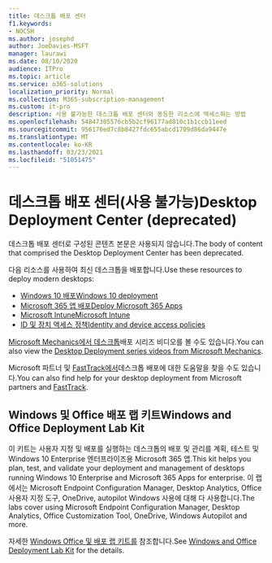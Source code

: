 ```yaml
---
title: 데스크톱 배포 센터
f1.keywords:
- NOCSH
ms.author: josephd
author: JoeDavies-MSFT
manager: laurawi
ms.date: 08/10/2020
audience: ITPro
ms.topic: article
ms.service: o365-solutions
localization_priority: Normal
ms.collection: M365-subscription-management
ms.custom: it-pro
description: 사용 불가능한 데스크톱 배포 센터와 동등한 리소스에 액세스하는 방법
ms.openlocfilehash: 54847305576cb5b2cf96177ad810c1b1ccb11eed
ms.sourcegitcommit: 956176ed7c8b8427fdc655abcd1709d86da9447e
ms.translationtype: MT
ms.contentlocale: ko-KR
ms.lasthandoff: 03/23/2021
ms.locfileid: "51051475"
---
```

# <a name="desktop-deployment-center-deprecated"></a><span data-ttu-id="a9d6f-103">데스크톱 배포 센터(사용 불가능)</span><span class="sxs-lookup"><span data-stu-id="a9d6f-103">Desktop Deployment Center (deprecated)</span></span>

<span data-ttu-id="a9d6f-104">데스크톱 배포 센터로 구성된 콘텐츠 본문은 사용되지 않습니다.</span><span class="sxs-lookup"><span data-stu-id="a9d6f-104">The body of content that comprised the Desktop Deployment Center has been deprecated.</span></span> 

<span data-ttu-id="a9d6f-105">다음 리소스를 사용하여 최신 데스크톱을 배포합니다.</span><span class="sxs-lookup"><span data-stu-id="a9d6f-105">Use these resources to deploy modern desktops:</span></span>

- [<span data-ttu-id="a9d6f-106">Windows 10 배포</span><span class="sxs-lookup"><span data-stu-id="a9d6f-106">Windows 10 deployment</span></span>](/windows/deployment/)
- [<span data-ttu-id="a9d6f-107">Microsoft 365 앱 배포</span><span class="sxs-lookup"><span data-stu-id="a9d6f-107">Deploy Microsoft 365 Apps</span></span>](/deployoffice/deployment-guide-microsoft-365-apps)
- [<span data-ttu-id="a9d6f-108">Microsoft Intune</span><span class="sxs-lookup"><span data-stu-id="a9d6f-108">Microsoft Intune</span></span>](/mem/intune/fundamentals/planning-guide)
- [<span data-ttu-id="a9d6f-109">ID 및 장치 액세스 정책</span><span class="sxs-lookup"><span data-stu-id="a9d6f-109">Identity and device access policies</span></span>](../security/defender-365-security/microsoft-365-policies-configurations.md)

<span data-ttu-id="a9d6f-110">[Microsoft Mechanics에서 데스크톱](https://www.aka.ms/watchhowtoshift)배포 시리즈 비디오를 볼 수도 있습니다.</span><span class="sxs-lookup"><span data-stu-id="a9d6f-110">You can also view the [Desktop Deployment series videos from Microsoft Mechanics](https://www.aka.ms/watchhowtoshift).</span></span>

<span data-ttu-id="a9d6f-111">Microsoft 파트너 및 [FastTrack에서](https://www.microsoft.com/fasttrack/microsoft-365)데스크톱 배포에 대한 도움말을 찾을 수도 있습니다.</span><span class="sxs-lookup"><span data-stu-id="a9d6f-111">You can also find help for your desktop deployment from Microsoft partners and [FastTrack](https://www.microsoft.com/fasttrack/microsoft-365).</span></span>

## <a name="windows-and-office-deployment-lab-kit"></a><span data-ttu-id="a9d6f-112">Windows 및 Office 배포 랩 키트</span><span class="sxs-lookup"><span data-stu-id="a9d6f-112">Windows and Office Deployment Lab Kit</span></span>

<span data-ttu-id="a9d6f-113">이 키트는 사용자 지정 및 배포를 실행하는 데스크톱의 배포 및 관리를 계획, 테스트 및 Windows 10 Enterprise 엔터프라이즈용 Microsoft 365 앱.</span><span class="sxs-lookup"><span data-stu-id="a9d6f-113">This kit helps you plan, test, and validate your deployment and management of desktops running Windows 10 Enterprise and Microsoft 365 Apps for enterprise.</span></span> <span data-ttu-id="a9d6f-114">이 랩에서는 Microsoft Endpoint Configuration Manager, Desktop Analytics, Office 사용자 지정 도구, OneDrive, autopilot Windows 사용에 대해 다 사용합니다.</span><span class="sxs-lookup"><span data-stu-id="a9d6f-114">The labs cover using Microsoft Endpoint Configuration Manager, Desktop Analytics, Office Customization Tool, OneDrive, Windows Autopilot and more.</span></span>

<span data-ttu-id="a9d6f-115">자세한 [Windows Office 및 배포 랩 키트를](modern-desktop-deployment-and-management-lab.md) 참조합니다.</span><span class="sxs-lookup"><span data-stu-id="a9d6f-115">See [Windows and Office Deployment Lab Kit](modern-desktop-deployment-and-management-lab.md) for the details.</span></span>
